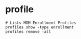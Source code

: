 # profile

```shell
# Lists MDM Enrollment Profiles
profiles show -type enrollment
profiles remove -all
```
